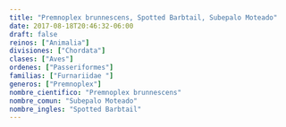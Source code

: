 ```yaml
---
title: "Premnoplex brunnescens, Spotted Barbtail, Subepalo Moteado"
date: 2017-08-18T20:46:32-06:00
draft: false
reinos: ["Animalia"]
divisiones: ["Chordata"]
clases: ["Aves"]
ordenes: ["Passeriformes"]
familias: ["Furnariidae "]
generos: ["Premnoplex"]
nombre_cientifico: "Premnoplex brunnescens"
nombre_comun: "Subepalo Moteado"
nombre_ingles: "Spotted Barbtail"
---
```

